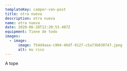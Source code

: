 ```yaml
---
templateKey: camper-van-post
title: otra nueva
description: otra nueva
name: otra nueva
date: 2020-06-28T12:20:53.407Z
equipment: Tiene de todo
images:
  - image:
      image: 754d4aaa-c904-46df-9127-c5a73b830747.jpeg
      alt: mu rico
---
```

A tope